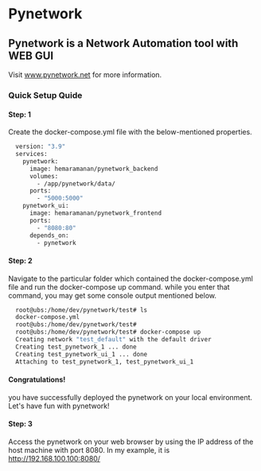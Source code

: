 # Pynetwork

## Pynetwork is a Network Automation tool with WEB GUI

Visit www.pynetwork.net for more information.


### Quick Setup Quide

#### Step: 1

Create the docker-compose.yml file with the below-mentioned properties.
  
```sh
  version: "3.9"
  services:
    pynetwork:
      image: hemaramanan/pynetwork_backend
      volumes:
        - /app/pynetwork/data/
      ports:
        - "5000:5000"
    pynetwork_ui:
      image: hemaramanan/pynetwork_frontend
      ports:
        - "8080:80"
      depends_on:
        - pynetwork
```

#### Step: 2

Navigate to the particular folder which contained the docker-compose.yml file and run the docker-compose up command. while you enter that command, you may get some console output mentioned below.

```sh
  root@ubs:/home/dev/pynetwork/test# ls
  docker-compose.yml
  root@ubs:/home/dev/pynetwork/test# 
  root@ubs:/home/dev/pynetwork/test# docker-compose up
  Creating network "test_default" with the default driver
  Creating test_pynetwork_1 ... done
  Creating test_pynetwork_ui_1 ... done
  Attaching to test_pynetwork_1, test_pynetwork_ui_1
```

#### Congratulations! 
you have successfully deployed the pynetwork on your local environment. Let's have fun with pynetwork!

#### Step: 3

Access the pynetwork on your web browser by using the IP address of the host machine with port 8080. In my example, it is http://192.168.100.100:8080/ 